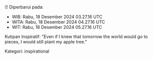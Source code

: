 ⏰ Diperbarui pada:
- WIB: Rabu, 18 Desember 2024 03.27.16 UTC
- WITA: Rabu, 18 Desember 2024 04.27.16 UTC
- WIT: Rabu, 18 Desember 2024 05.27.16 UTC

Kutipan Inspiratif:
"Even if I knew that tomorrow the world would go to pieces, I would still plant my apple tree."


Kategori: inspirational

